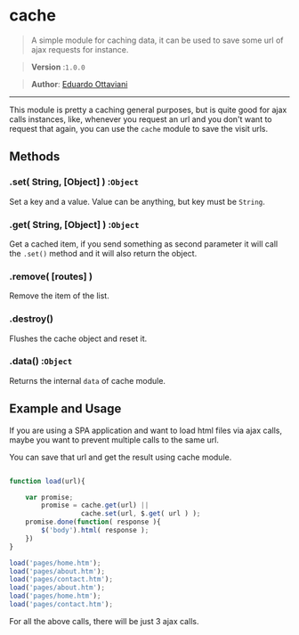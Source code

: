 # cache

>A simple module for caching data, it can be used to save some url of ajax requests for instance.

>**Version** :`1.0.0`

>**Author**: [Eduardo Ottaviani](//github.com/Javiani)

---

This module is pretty a caching general purposes, but is quite good for ajax calls instances, like, whenever you request an url and you don't want to request that again, you can use the `cache` module to save the visit urls.


## Methods

### .set( String, [Object] ) :`Object`

Set a key and a value. Value can be anything, but key must be `String`.

### .get( String, [Object] ) :`Object`

Get a cached item, if you send something as second parameter it will call the `.set()` method and it will also return the object.

### .remove( [routes] )

Remove the item of the list.

### .destroy()

Flushes the cache object and reset it.

### .data() :`Object`

Returns the internal `data` of cache module.


## Example and Usage

If you are using a SPA application and want to load html files via ajax calls, maybe you want to prevent multiple calls to the same url.

You can save that url and get the result using cache module.


```js

function load(url){

    var promise;
        promise = cache.get(url) ||
                  cache.set(url, $.get( url ) );
    promise.done(function( response ){
        $('body').html( response );
    })
}

load('pages/home.htm');
load('pages/about.htm');
load('pages/contact.htm');
load('pages/about.htm');
load('pages/home.htm');
load('pages/contact.htm');

```

For all the above calls, there will be just 3 ajax calls.

